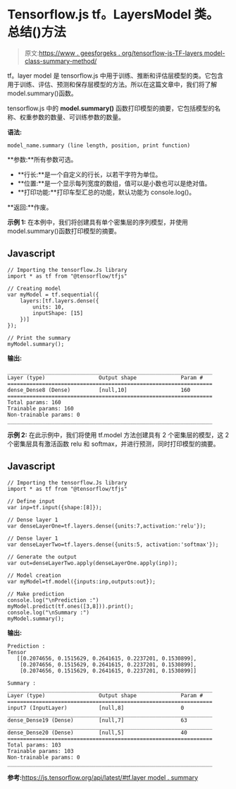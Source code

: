 # Tensorflow.js tf。LayersModel 类。总结()方法

> 原文:[https://www . geesforgeks . org/tensorflow-js-TF-layers model-class-summary-method/](https://www.geeksforgeeks.org/tensorflow-js-tf-layersmodel-class-summary-method/)

tf。layer model 是 tensorflow.js 中用于训练、推断和评估层模型的类。它包含用于训练、评估、预测和保存层模型的方法。所以在这篇文章中，我们将了解 model.summary()函数。

tensorflow.js 中的 **model.summary()** 函数打印模型的摘要，它包括模型的名称、权重参数的数量、可训练参数的数量。

**语法:**

```
model_name.summary (line length, position, print function)
```

**参数:**所有参数可选。

*   **行长:**是一个自定义的行长，以若干字符为单位。
*   **位置:**是一个显示每列宽度的数组，值可以是小数也可以是绝对值。
*   **打印功能:**打印车型汇总的功能，默认功能为 console.log()。

**返回:**作废。

**示例 1:** 在本例中，我们将创建具有单个密集层的序列模型，并使用 model.summary()函数打印模型的摘要。

## Javascript

```
// Importing the tensorflow.Js library
import * as tf from "@tensorflow/tfjs"

// Creating model
var myModel = tf.sequential({
    layers:[tf.layers.dense({
        units: 10,
        inputShape: [15]
    })]
});

// Print the summary
myModel.summary();
```

**输出:**

```
_________________________________________________________________
Layer (type)                 Output shape              Param #    
=================================================================
dense_Dense8 (Dense)         [null,10]                 160        
=================================================================
Total params: 160
Trainable params: 160
Non-trainable params: 0
_________________________________________________________________
```

**示例 2:** 在此示例中，我们将使用 tf.model 方法创建具有 2 个密集层的模型，这 2 个密集层具有激活函数 relu 和 softmax，并进行预测，同时打印模型的摘要。

## Javascript

```
// Importing the tensorflow.Js library
import * as tf from "@tensorflow/tfjs"

// Define input
var inp=tf.input({shape:[8]});

// Dense layer 1
var denseLayerOne=tf.layers.dense({units:7,activation:'relu'});

// Dense layer 1
var denseLayerTwo=tf.layers.dense({units:5, activation:'softmax'});

// Generate the output
var out=denseLayerTwo.apply(denseLayerOne.apply(inp));

// Model creation
var myModel=tf.model({inputs:inp,outputs:out});

// Make prediction
console.log("\nPrediction :")
myModel.predict(tf.ones([3,8])).print();
console.log("\nSummary :")
myModel.summary();
```

**输出:**

```
Prediction :
Tensor
   [[0.2074656, 0.1515629, 0.2641615, 0.2237201, 0.1530899],
    [0.2074656, 0.1515629, 0.2641615, 0.2237201, 0.1530899],
    [0.2074656, 0.1515629, 0.2641615, 0.2237201, 0.1530899]]

Summary :
_________________________________________________________________
Layer (type)                 Output shape              Param #    
=================================================================
input7 (InputLayer)          [null,8]                  0          
_________________________________________________________________
dense_Dense19 (Dense)        [null,7]                  63        
_________________________________________________________________
dense_Dense20 (Dense)        [null,5]                  40        
=================================================================
Total params: 103
Trainable params: 103
Non-trainable params: 0
_________________________________________________________________
```

**参考:**[https://js.tensorflow.org/api/latest/#tf.layer model . summary](https://js.tensorflow.org/api/latest/#tf.LayersModel.summary)